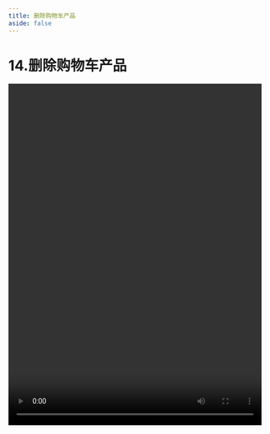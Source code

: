 ```yaml
---
title: 删除购物车产品
aside: false
---
```


# 14.删除购物车产品

<video autoplay src="http://qn.chinavanes.com/nodejs/module-9/14.删除购物车产品.mp4" controls controlsList="nodownload" width="100%" height="680"/>

